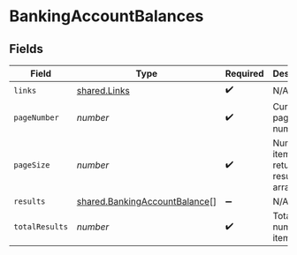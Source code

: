 # BankingAccountBalances


## Fields

| Field                                                                                 | Type                                                                                  | Required                                                                              | Description                                                                           |
| ------------------------------------------------------------------------------------- | ------------------------------------------------------------------------------------- | ------------------------------------------------------------------------------------- | ------------------------------------------------------------------------------------- |
| `links`                                                                               | [shared.Links](../../../sdk/models/shared/links.md)                                   | :heavy_check_mark:                                                                    | N/A                                                                                   |
| `pageNumber`                                                                          | *number*                                                                              | :heavy_check_mark:                                                                    | Current page number.                                                                  |
| `pageSize`                                                                            | *number*                                                                              | :heavy_check_mark:                                                                    | Number of items to return in results array.                                           |
| `results`                                                                             | [shared.BankingAccountBalance](../../../sdk/models/shared/bankingaccountbalance.md)[] | :heavy_minus_sign:                                                                    | N/A                                                                                   |
| `totalResults`                                                                        | *number*                                                                              | :heavy_check_mark:                                                                    | Total number of items.                                                                |